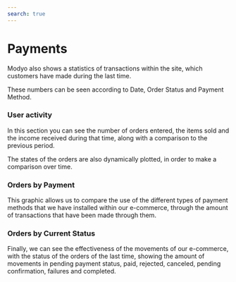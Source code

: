 ```yaml
---
search: true
---
```


# Payments

Modyo also shows a statistics of transactions within the site, which customers have made during the last time.

These numbers can be seen according to Date, Order Status and Payment Method.

### User activity

In this section you can see the number of orders entered, the items sold and the income received during that time, along with a comparison to the previous period.

The states of the orders are also dynamically plotted, in order to make a comparison over time.

### Orders by Payment

This graphic allows us to compare the use of the different types of payment methods that we have installed within our e-commerce, through the amount of transactions that have been made through them.

### Orders by Current Status

Finally, we can see the effectiveness of the movements of our e-commerce, with the status of the orders of the last time, showing the amount of movements in pending payment status, paid, rejected, canceled, pending confirmation, failures and completed.
